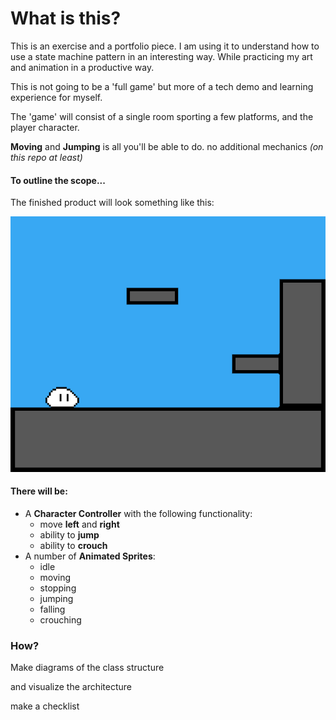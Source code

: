 # What is this?
This is an exercise and a portfolio piece. I am using it to understand how to use a state machine pattern in an interesting way. While practicing my art and animation in a productive way.

This is not going to be a 'full game' but more of a tech demo and learning experience for myself. 



The 'game' will consist of a single room sporting a few platforms, and the player character.

**Moving** and **Jumping** is all you'll be able to do. no additional mechanics *(on this repo at least)* 



#### To outline the scope... 

The finished product will look something like this:

![mockup](mockup.png)

#### There will be: 

- A **Character Controller** with the following functionality:
  -  move **left** and **right**
  - ability to **jump** 
  - ability to **crouch**
- A number of **Animated Sprites**:
  - idle
  - moving 
  - stopping
  - jumping
  - falling 
  - crouching



### How?

Make diagrams of the class structure

and visualize the architecture

make a checklist 







